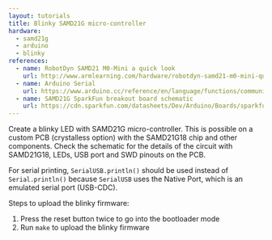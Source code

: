 ```yaml
---
layout: tutorials
title: Blinky SAMD21G micro-controller
hardware:
  - samd21g
  - arduino
  - blinky
references:
  - name: RobotDyn SAMD21 M0-Mini a quick look
    url: http://www.armlearning.com/hardware/robotdyn-samd21-m0-mini-quick-look.php
  - name: Arduino Serial
    url: https://www.arduino.cc/reference/en/language/functions/communication/serial/
  - name: SAMD21G SparkFun breakout board schematic
    url: https://cdn.sparkfun.com/datasheets/Dev/Arduino/Boards/sparkfun-samd21-pro-breakout-v10.pdf
---
```


Create a blinky LED with SAMD21G micro-controller. This is possible on a custom PCB (crystalless option) with the SAMD21G18 chip and other components. Check the schematic for the details of the circuit with SAMD21G18, LEDs, USB port and SWD pinouts on the PCB.

For serial printing, `SerialUSB.println()` should be used instead of `Serial.println()` because `SerialUSB` uses the Native Port, which is an emulated serial port (USB-CDC).

Steps to upload the blinky firmware:

1. Press the reset button twice to go into the bootloader mode
1. Run `make` to upload the blinky firmware
